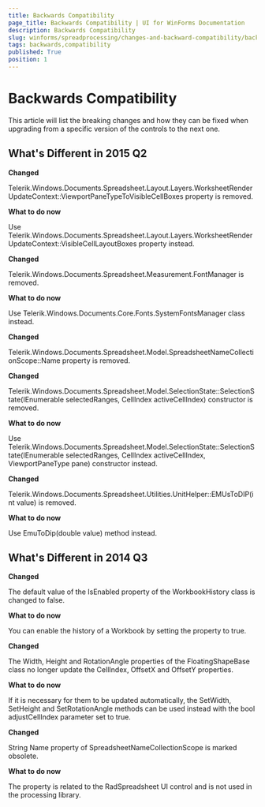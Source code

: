 ```yaml
---
title: Backwards Compatibility
page_title: Backwards Compatibility | UI for WinForms Documentation
description: Backwards Compatibility
slug: winforms/spreadprocessing/changes-and-backward-compatibility/backwards-compatibility
tags: backwards,compatibility
published: True
position: 1
---
```


# Backwards Compatibility

This article will list the breaking changes and how they can be fixed when upgrading from a specific version of the controls to the next one.

## What's Different in 2015 Q2

__Changed__

Telerik.Windows.Documents.Spreadsheet.Layout.Layers.WorksheetRenderUpdateContext::ViewportPaneTypeToVisibleCellBoxes property is removed.

__What to do now__

Use Telerik.Windows.Documents.Spreadsheet.Layout.Layers.WorksheetRenderUpdateContext::VisibleCellLayoutBoxes property instead.

__Changed__

Telerik.Windows.Documents.Spreadsheet.Measurement.FontManager is removed.

__What to do now__

Use Telerik.Windows.Documents.Core.Fonts.SystemFontsManager class instead.

__Changed__

Telerik.Windows.Documents.Spreadsheet.Model.SpreadsheetNameCollectionScope::Name property is removed.

__Changed__

Telerik.Windows.Documents.Spreadsheet.Model.SelectionState::SelectionState(IEnumerable selectedRanges, CellIndex activeCellIndex) constructor is removed.

__What to do now__

Use Telerik.Windows.Documents.Spreadsheet.Model.SelectionState::SelectionState(IEnumerable selectedRanges, CellIndex activeCellIndex, ViewportPaneType pane) constructor instead.

__Changed__

Telerik.Windows.Documents.Spreadsheet.Utilities.UnitHelper::EMUsToDIP(int value) is removed.

__What to do now__

Use EmuToDip(double value) method instead.

## What's Different in 2014 Q3

__Changed__

The default value of the IsEnabled property of the WorkbookHistory class is changed to false.

__What to do now__

You can enable the history of a Workbook by setting the property to true.
        

__Changed__

The Width, Height and RotationAngle properties of the FloatingShapeBase class no longer update the CellIndex, OffsetX and OffsetY properties.
        

__What to do now__

If it is necessary for them to be updated automatically, the SetWidth, SetHeight and SetRotationAngle methods can be used instead with the bool adjustCellIndex parameter set to true.
        

__Changed__

String Name property of SpreadsheetNameCollectionScope is marked obsolete.
        

__What to do now__

The property is related to the RadSpreadsheet UI control and is not used in the processing library.
        
